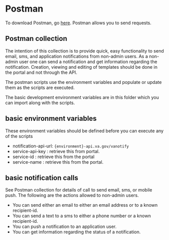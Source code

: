 # Postman

To download Postman, go [here](https://www.postman.com/downloads/). Postman allows you to send requests.

## Postman collection

The intention of this collection is to provide quick, easy functionality to send email, sms, and application notifications from non-admin users. As a non-admin user one can send a notification and get information regarding the notification. Creation, viewing and editing of templates should be done in the portal and not through the API.  

The postman scripts use the environment variables and populate or update them as the scripts are executed.

The basic development environment variables are in this folder which you can import along with the scripts. 

## basic environment variables

These environment variables should be defined before you can execute any of the scripts
- notification-api-url: `{environment}-api.va.gov/vanotify`
- service-api-key : retrieve this from portal. 
- service-id : retrieve this from the portal
- service-name : retrieve this from the portal. 

## basic notification calls

See Postman collection for details of call to send email, sms, or mobile push. The following are the actions allowed to non-admin users. 

- You can send either an email to either an email address or to a known recipient-id.
- You can send a text to a sms to either a phone number or a known recipient-id. 
- You can push a notification to an application user. 
- You can get information regarding the status of a notification.

